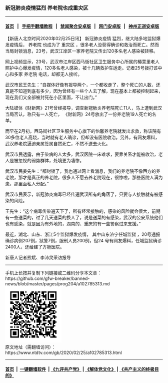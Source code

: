 ### 新冠肺炎疫情猛烈 养老院也成重灾区
------------------------

#### [首页](https://github.com/gfw-breaker/banned-news/blob/master/README.md) &nbsp;&nbsp;|&nbsp;&nbsp; [手把手翻墙教程](https://github.com/gfw-breaker/guides/wiki) &nbsp;&nbsp;|&nbsp;&nbsp; [禁闻聚合安卓版](https://github.com/gfw-breaker/bn-android) &nbsp;&nbsp;|&nbsp;&nbsp; [网门安卓版](https://github.com/oGate2/oGate) &nbsp;&nbsp;|&nbsp;&nbsp; [神州正道安卓版](https://github.com/SzzdOgate/update) 



<div><div class="post_content" itemprop="articleBody">
 <p>
  【新唐人北京时间2020年02月25日讯】
  <ok href="https://www.ntdtv.com/gb/新冠肺炎疫情.htm">
   新冠肺炎疫情
  </ok>
  猛烈，继大陆多地监狱爆发疫情后，
  <ok href="https://www.ntdtv.com/gb/养老院.htm">
   养老院
  </ok>
  也成为了
  <ok href="https://www.ntdtv.com/gb/重灾区.htm">
   重灾区
  </ok>
  ，很多老人没获得确诊和救治而死亡。然而当局封锁消息，23号，武汉江岸区一家养老院又传出120多名老人感染被转移。
 </p>
 <p>
  网上视频显示，23号，武汉市江岸区西马街社区卫生服务中心所属的椿萱里老人照护中心爆发疫情，120多名老人感染，被十几辆救护车运走。记者25号拨打该中心和多家
  <ok href="https://www.ntdtv.com/gb/养老院.htm">
   养老院
  </ok>
  电话，却都无人接听。
 </p>
 <p>
  武汉市民王先生：“自媒体好像有报导两个，一个都收走了，整个死亡的人数，还真是不知道到底有多少，因为曾经有一些个人去了解，现在基本上都被控制起来，现在我们又全部被封死在小区里面，不让出门。”
 </p>
 <p>
  大陆媒体《财新网》21号曾经报导，调查新冠肺炎养老院死亡11人，马上遭到武汉当局否认，称只有一人死亡， 《财新网》24号放出了一份养老院19人死亡的名单。
 </p>
 <p>
  而早在2月初，西马街社区卫生服务中心旗下的怡馨养老院就发出求救，称该院有30多位老人高烧，当时就有老人确诊，但却没有医院收治。另外，有网友爆料，武汉养老院逼迫亲属签属自然死亡，不然不送去火化。
 </p>
 <p>
  武汉市民透露，由于染病的人太多，武汉医院一床难求，要靠关系才能被收治，老人是被忽视的弱势群体，处境更为凄惨。
 </p>
 <p>
  武汉市民姜先生：“都封锁了，我也通过网上看消息，我们的养老院不像西方的养老院，那才是真正的养老院，很多人不愿去养老院现在，很惨啦，那些医院人满为患，那里面私人分配。”
 </p>
 <p>
  武汉市民表示，新冠肺炎病毒已经传遍武汉所有的角落了，只要与人接触就有被感染的风险。
 </p>
 <p>
  王先生：“这个病毒传染遍天下了，所有经常接触的，感染的风险就会很大，前期有一些送菜的，过了几天送菜的换人了，说是送菜的有感染，武汉的公安系统他们也有感染，就是因为有外地的，湖南的、重庆的有一些警察过来支援。”
 </p>
 <p>
  最近，湖北、山东、浙江5个监狱爆发疫情， 其中山东济宁任城监狱 ，20号通报确诊病例207例，狱警7例，服刑人员200例，但24 号有网友爆料，任城监狱确诊2400人，还给建了方舱医院。
 </p>
 <p>
  新唐人记者熊斌、李沛灵采访报导
 </p>
 <div class="single_ad">
 </div>
</div>
</div>
<hr/>
手机上长按并复制下列链接或二维码分享本文章：<br/>
https://github.com/gfw-breaker/banned-news/blob/master/pages/prog204/a102785313.md <br/>
<a href='https://github.com/gfw-breaker/banned-news/blob/master/pages/prog204/a102785313.md'><img src='https://github.com/gfw-breaker/banned-news/blob/master/pages/prog204/a102785313.md.png'/></a> <br/>
原文地址（需翻墙访问）：https://www.ntdtv.com/gb/2020/02/25/a102785313.html


------------------------
#### [首页](https://github.com/gfw-breaker/banned-news/blob/master/README.md) &nbsp;|&nbsp; [一键翻墙软件](https://github.com/gfw-breaker/nogfw/blob/master/README.md) &nbsp;| [《九评共产党》](https://github.com/gfw-breaker/9ping.md/blob/master/README.md#九评之一评共产党是什么) | [《解体党文化》](https://github.com/gfw-breaker/jtdwh.md/blob/master/README.md) | [《共产主义的终极目的》](https://github.com/gfw-breaker/gczydzjmd.md/blob/master/README.md)


<img src='http://gfw-breaker.win/banned-news/pages/prog204/a102785313.md' width='0px' height='0px'/>